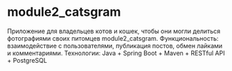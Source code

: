 # module2_catsgram

Приложение для владельцев котов и кошек, чтобы они могли делиться фотографиями своих питомцев module2_catsgram. Функциональность: взаимодействие с пользователями, публикация постов, обмен лайками и комментариями. Технологии: Java + Spring Boot + Maven + RESTful API + PostgreSQL
